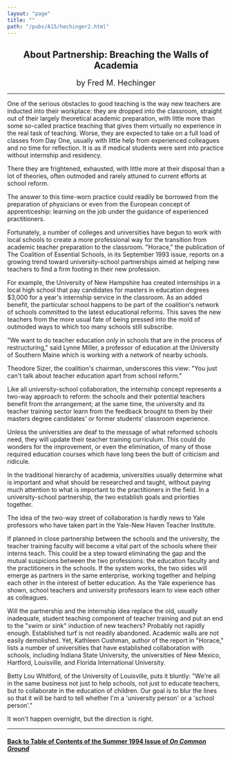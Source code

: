 ```yaml
---
layout: "page"
title: ""
path: "/pubs/A15/hechinger2.html"
---
```

<main>
<center>
<h2>About Partnership: Breaching the Walls of Academia</h2>
<p><font size="+1">by Fred M. Hechinger</font></p>
</center>
<hr/>
One of the serious obstacles to good teaching is the way new  teachers are
inducted into their workplace: they are dropped into the  classroom,
straight out of their largely theoretical academic  preparation, with
little more than some so-called practice teaching  that gives them
virtually no experience in the real task of teaching.  Worse, they are
expected to take on a full load of classes from Day  One, usually with
little help from experienced colleagues and no  time for reflection. It is
as if medical students were sent into  practice without internship and
residency.
<p>
There they are frightened, exhausted, with little more at their  disposal
than a lot of theories, often outmoded and rarely attuned to  current
efforts at school reform.
</p><p>
The answer to this time-worn practice could readily be borrowed  from the
preparation of physicians or even from the European  concept of
apprenticeship: learning on the job under the guidance of  experienced
practitioners.
</p><p>
Fortunately, a number of colleges and universities have begun to  work
with local schools to create a more professional way for the  transition
from academic teacher preparation to the classroom.  "Horace," the
publication of The Coalition of Essential Schools, in its  September 1993
issue, reports on a growing trend toward  university-school partnerships
aimed at helping new teachers to  find a firm footing in their new
profession.
</p><p>
For example, the University of New Hampshire has created  internships in a
local high school that pay candidates for masters in  education degrees
$3,000 for a year's internship service in the  classroom. As an added
benefit, the particular school happens to be  part of the coalition's
network of schools committed to the latest  educational reforms. This
saves the new teachers from the more  usual fate of being pressed into the
mold of outmoded ways to which  too many schools still subscribe.
</p><p>
"We want to do teacher education <i>only</i> in schools that are in the
process of restructuring," said Lynne Miller, a professor of education  at
the University of Southern Maine which is working with a network  of
nearby schools.
</p><p>
Theodore Sizer, the coalition's chairman, underscores this view: "You
just can't talk about teacher education apart from school reform."
</p><p>
Like all university-school collaboration, the internship concept
represents a two-way approach to reform: the schools and their  potential
teachers benefit from the arrangement; at the same time,  the university
and its teacher training sector learn from the  feedback brought to them
by their masters degree candidates' or  former students' classroom
experience.
</p><p>
Unless the universities are deaf to the message of what reformed  schools
need, they will update their teacher training curriculum.  This could do
wonders for the improvement, or even the elimination,  of many of those
required education courses which have long been  the butt of criticism and
ridicule.
</p><p>
In the traditional hierarchy of academia, universities usually  determine
what is important and what should be researched and  taught, without
paying much attention to what is important to the  practitioners in the
field. In a university-school partnership, the  two establish goals and
priorities together.
</p><p>
The idea of the two-way street of collaboration is hardly news to  Yale
professors who have taken part in the Yale-New Haven Teacher  Institute.
</p><p>
If planned in close partnership between the schools and the  university,
the teacher training faculty will become a vital part of  the schools
where their interns teach. This could be a step toward  eliminating the
gap and the mutual suspicions between the two  professions: the education
faculty and the practitioners in the  schools. If the system works, the
two sides will emerge as partners  in the same enterprise, working
together and helping each other in  the interest of better education. As
the Yale experience has shown,  school teachers and university professors
learn to view each other  as colleagues.
</p><p>
Will the partnership and the internship idea replace the old, usually
inadequate, student teaching component of teacher training and put  an end
to the "swim or sink" induction of new teachers? Probably not  rapidly
enough. Established turf is not readily abandoned. Academic  walls are not
easily demolished. Yet, Kathleen Cushman, author of  the report in
"Horace," lists a number of universities that have  established
collaboration with schools, including Indiana State  University, the
universities of New Mexico, Hartford, Louisville, and  Florida
International University.
</p><p>
Betty Lou Whitford, of the University of Louisville, puts it bluntly:
"We're all in the same business not just to help schools, not just to
educate teachers, but to collaborate in the education of children. Our
goal is to blur the lines so that it will be hard to tell whether I'm a
'university person' or a 'school person'."
</p><p>
It won't happen overnight, but the direction is right.
</p><hr/>
<h4><a href="/pubs/A15/">Back to
Table of Contents of the Summer 1994 Issue of <i>On Common
Ground</i></a>
</h4>
</main>
